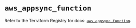# `aws_appsync_function`

Refer to the Terraform Registry for docs: [`aws_appsync_function`](https://registry.terraform.io/providers/hashicorp/aws/6.4.0/docs/resources/appsync_function).
